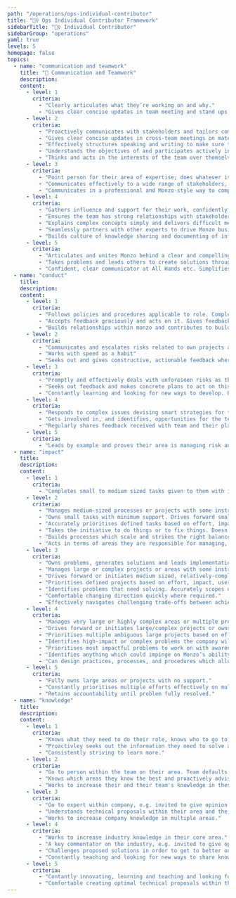 ```yaml
---
path: "/operations/ops-individual-contributor"
title: "🙋‍♀️️️ Ops Individual Contributor Framework"
sidebarTitle: "🙋‍♀️ Individual Contributor"
sidebarGroup: "operations"
yaml: true
levels: 5
homepage: false
topics:
  - name: "communication and teamwork"
    title: "💬 Communication and Teamwork"
    description:
    content:
      - level: 1
        criteria:
          - "Clearly articulates what they’re working on and why."
          - "Gives clear concise updates in team meeting and stand ups on material which is relevant for the team"
      - level: 2
        criteria:
          - "Proactively communicates with stakeholders and tailors communication to audience. Keeps stakeholders like COps, legal, marketing, finance updated on progress and ensures they have what they need."
          - "Gives clear concise updates in cross-team meetings on material which is relevant for the teams"
          - "Effectively structures speaking and writing to make sure the right information is given to the right people in a simple way"
          - "Understands the objectives of and participates actively in team ceremonies. Prepared and organised to make the most of squad time."
          - "Thinks and acts in the interests of the team over themselves. Unblocks others where they can and proactivley offers feedback on work"
      - level: 3
        criteria:
          - "Point person for their area of expertise; does whatever is needed to unblock or support the squad and their delivery. Escalates and delegates appropriately."
          - "Communicates effectively to a wide range of stakeholders, e.g. sharing update with ExCo/all hands or community."
          - "Communicates in a professional and Monzo-style way to company (presenting or online) on issues regarding their team." 
      - level: 4
        criteria:
          - "Gathers influence and support for their work, confidently debating and defending their decisions and approach."
          - "Ensures the team has strong relationships with stakeholders, fully recognises their constraints and concerns and creates mutual recognition and trust."
          - "Explains complex concepts simply and delivers difficult messages clearly."
          - "Seamlessly partners with other experts to drive Monzo business goals forward. Drives success both within their team and within the organisation across several teams."
          - "Builds culture of knowledge sharing and documenting of information and processes."
      - level: 5
        criteria:
          - "Articulates and unites Monzo behind a clear and compelling vision in their domain expertise."
          - "Takes problems and leads others to create solutions through structuring thoughts, asking the right questions and giving context"
          - "Confident, clear communicator at All Hands etc. Simplifies messages for teams."
  - name: "conduct"
    title:
    description:
    content:
      - level: 1
        criteria:
          - "Follows policies and procedures applicable to role. Completes training."
          - "Accepts feedback graciously and acts on it. Gives feedback when requested"
          - "Builds relationships within monzo and contributes to building a supportive, knowledgable and engaged peer group"
      - level: 2
        criteria:
          - "Communicates and escalates risks related to own projects and business area"
          - "Works with speed as a habit"
          - "Seeks out and gives constructive, actionable feedback where valuable."
      - level: 3
        criteria:
          - "Promptly and effectively deals with unforeseen risks as they arise."
          - "Seeks out feedback and makes concrete plans to act on this. Proactively and promptly gives useful feedback. Comes to development discussions knowing what they'd like to get out of it."
          - "Constantly learning and looking for new ways to develop. Regularly shares learnings with others so they have more resources to improve with."
      - level: 4
        criteria:
          - "Responds to complex issues devising smart strategies for the mitigation of risk."
          - "Gets involved in, and identifies, opportunities for the team to participate in advisory, strategic and industry bodies to learn and share best practice in their area of business."
          - "Regularly shares feedback received with team and their plans to work on it."
      - level: 5
        criteria:
          - "Leads by example and proves their area is managing risk and compliance within appetite."
  - name: "impact"
    title:
    description:
    content:
      - level: 1
        criteria:
          - "Completes small to medium sized tasks given to them with instruction"
      - level: 2
        criteria:
          - "Manages medium-sized processes or projects with some instruction"
          - "Owns small tasks with minimum support. Drives forward small projects."
          - "Accurately prioritises defined tasks based on effort, impact, user needs and business goals"
          - "Takes the initiative to do things or to fix things. Doesn't shy away from picking up new things which need to be done."
          - "Builds processes which scale and strikes the right balance between 'good enough for now' and 'effective use of resources'"
          - "Acts in terms of areas they are responsible for managing, rather than tasks they are responsbile for doing"
      - level: 3
        criteria:
          - "Owns problems, generates solutions and leads implementation." 
          - "Manages large or complex projects or areas with some instruction."
          - "Drives forward or initiates medium sized, relatively-complex processes or projects with minimum support."
          - "Prioritises defined projects based on effort, impact, user needs and business goals."
          - "Identifies problems that need solving. Accurately scopes out length and difficulty of tasks and projects."
          - "Comfortable changing direction quickly where required."
          - "Effectively navigates challenging trade-offs between achieving goals and ensuring optimal customer experience."
      - level: 4
        criteria:
          - "Manages very large or highly complex areas or multiple projects with some instruction."
          - "Drives forward or initiates large/complex projects or owns an area with minimum support."
          - "Prioritises multiple ambiguous large projects based on effort, impact, user needs and business goals. Encourages others to prioritise effectively and gives them the tools and guidance to do so."
          - "Identifies high-impact or complex problems the company will face down the line, in their domain."
          - "Prioritises most impactful problems to work on with awareness of future risks."
          - "Identifies anything which could impinge on Monzo’s ability to deliver world-class customer service." 
          - "Can design practices, processes, and procedures which allow managing from a distance."
      - level: 5
        criteria:
          - "Fully owns large areas or projects with no support."
          - "Constantly prioritises multiple efforts effectively on multiple dimensions - makes sure the urgent doesn’t always outdo the important; that there is a balance between new work, maintenance, fixing issues; long- and short-term work."
          - "Retains accountability until problem fully resolved."
  - name: "knowledge"
    title:
    description:
    content:
      - level: 1
        criteria:
          - "Knows what they need to do their role, knows who to go to if they don't know something."
          - "Proactivley seeks out the information they need to solve a problem."
          - "Consistently striving to learn more."
      - level: 2
        criteria:
          - "Go to person within the team on their area. Team defaults to their opinion where there is uncertainty."
          - "Knows which areas they know the best and proactively advises on these areas in team discussions and planning"
          - "Works to increase their and their team's knowledge in these areas"
      - level: 3
        criteria:
          - "Go to expert within company, e.g. invited to give opinion at C Suite meetings." 
          - "Understands technical proposals within their area and the business implications of these."
          - "Works to increase company knowledge in multiple areas."
      - level: 4
        criteria:
          - "Works to increase industry knowledge in their core area."
          - "A key commentator on the industry, e.g. invited to give opinion at external committees, publishes blogs and disseminates knowledge to team." 
          - "Challenges proposed solutions in order to get to better ones. Comfortable challenging technical proposals within their area."
          - "Constantly teaching and looking for new ways to share knowledge and skills with others."
      - level: 5
        criteria:
          - "Contantly innovating, learning and teaching and looking for new ways to do things which haven't been done before. Shares these new ways of doing things internally and externally. Is a recognised industry expert outside of Monzo."
          - "Comfortable creating optimal technical proposals within their area of expertise."
---
```

